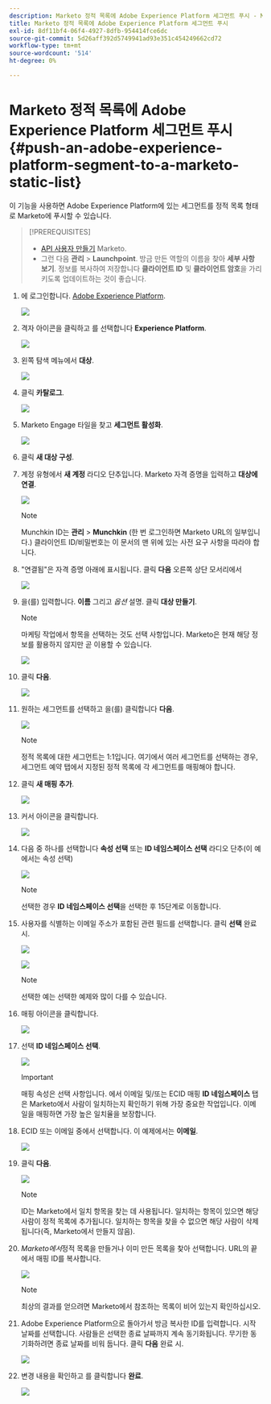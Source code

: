 ```yaml
---
description: Marketo 정적 목록에 Adobe Experience Platform 세그먼트 푸시 - Marketo 문서 - 제품 설명서
title: Marketo 정적 목록에 Adobe Experience Platform 세그먼트 푸시
exl-id: 8df11bf4-06f4-4927-8dfb-954414fce6dc
source-git-commit: 5d26aff392d5749941ad93e351c454249662cd72
workflow-type: tm+mt
source-wordcount: '514'
ht-degree: 0%

---
```


# Marketo 정적 목록에 Adobe Experience Platform 세그먼트 푸시 {#push-an-adobe-experience-platform-segment-to-a-marketo-static-list}

이 기능을 사용하면 Adobe Experience Platform에 있는 세그먼트를 정적 목록 형태로 Marketo에 푸시할 수 있습니다.

>[!PREREQUISITES]
>
>* [API 사용자 만들기](/help/marketo/product-docs/administration/users-and-roles/create-an-api-only-user.md) Marketo.
>* 그런 다음 **관리** > **Launchpoint**. 방금 만든 역할의 이름을 찾아 **세부 사항 보기**. 정보를 복사하여 저장합니다 **클라이언트 ID** 및 **클라이언트 암호**&#x200B;을 가리키도록 업데이트하는 것이 좋습니다.


1. 에 로그인합니다. [Adobe Experience Platform](https://experience.adobe.com/).

   ![](assets/push-an-adobe-experience-platform-segment-to-a-marketo-static-list-1.png)

1. 격자 아이콘을 클릭하고 를 선택합니다 **Experience Platform**.

   ![](assets/push-an-adobe-experience-platform-segment-to-a-marketo-static-list-2.png)

1. 왼쪽 탐색 메뉴에서 **대상**.

   ![](assets/push-an-adobe-experience-platform-segment-to-a-marketo-static-list-3.png)

1. 클릭 **카탈로그**.

   ![](assets/push-an-adobe-experience-platform-segment-to-a-marketo-static-list-4.png)

1. Marketo Engage 타일을 찾고 **세그먼트 활성화**.

   ![](assets/push-an-adobe-experience-platform-segment-to-a-marketo-static-list-5.png)

1. 클릭 **새 대상 구성**.


1. 계정 유형에서 **새 계정** 라디오 단추입니다. Marketo 자격 증명을 입력하고 **대상에 연결**.

   ![](assets/push-an-adobe-experience-platform-segment-to-a-marketo-static-list-6.png)

   >[!NOTE]
   >
   >Munchkin ID는 **관리** > **Munchkin** (한 번 로그인하면 Marketo URL의 일부입니다.) 클라이언트 ID/비밀번호는 이 문서의 맨 위에 있는 사전 요구 사항을 따라야 합니다.

1. &quot;연결됨&quot;은 자격 증명 아래에 표시됩니다. 클릭 **다음** 오른쪽 상단 모서리에서

   ![](assets/push-an-adobe-experience-platform-segment-to-a-marketo-static-list-7.png)

1. 을(를) 입력합니다. **이름** 그리고 _옵션_ 설명. 클릭 **대상 만들기**.

   >[!NOTE]
   >
   >마케팅 작업에서 항목을 선택하는 것도 선택 사항입니다. Marketo은 현재 해당 정보를 활용하지 않지만 곧 이용할 수 있습니다.

   ![](assets/push-an-adobe-experience-platform-segment-to-a-marketo-static-list-8.png)

1. 클릭 **다음**.

   ![](assets/push-an-adobe-experience-platform-segment-to-a-marketo-static-list-9.png)

1. 원하는 세그먼트를 선택하고 을(를) 클릭합니다 **다음**.

   ![](assets/push-an-adobe-experience-platform-segment-to-a-marketo-static-list-10.png)

   >[!NOTE]
   >
   >정적 목록에 대한 세그먼트는 1:1입니다. 여기에서 여러 세그먼트를 선택하는 경우, 세그먼트 예약 탭에서 지정된 정적 목록에 각 세그먼트를 매핑해야 합니다.

1. 클릭 **새 매핑 추가**.

   ![](assets/push-an-adobe-experience-platform-segment-to-a-marketo-static-list-11.png)

1. 커서 아이콘을 클릭합니다.

   ![](assets/push-an-adobe-experience-platform-segment-to-a-marketo-static-list-12.png)

1. 다음 중 하나를 선택합니다 **속성 선택** 또는 **ID 네임스페이스 선택** 라디오 단추(이 예에서는 속성 선택)

   ![](assets/push-an-adobe-experience-platform-segment-to-a-marketo-static-list-13.png)

   >[!NOTE]
   >
   >선택한 경우 **ID 네임스페이스 선택**&#x200B;을 선택한 후 15단계로 이동합니다.

1. 사용자를 식별하는 이메일 주소가 포함된 관련 필드를 선택합니다. 클릭 **선택** 완료 시.

   ![](assets/push-an-adobe-experience-platform-segment-to-a-marketo-static-list-14.png)

   ![](assets/push-an-adobe-experience-platform-segment-to-a-marketo-static-list-15.png)

   >[!NOTE]
   >
   >선택한 예는 선택한 예제와 많이 다를 수 있습니다.

1. 매핑 아이콘을 클릭합니다.

   ![](assets/push-an-adobe-experience-platform-segment-to-a-marketo-static-list-16.png)

1. 선택 **ID 네임스페이스 선택**.

   ![](assets/push-an-adobe-experience-platform-segment-to-a-marketo-static-list-17.png)

   >[!IMPORTANT]
   >
   >매핑 속성은 선택 사항입니다. 에서 이메일 및/또는 ECID 매핑 **ID 네임스페이스** 탭은 Marketo에서 사람이 일치하는지 확인하기 위해 가장 중요한 작업입니다. 이메일을 매핑하면 가장 높은 일치율을 보장합니다.

1. ECID 또는 이메일 중에서 선택합니다. 이 예제에서는 **이메일**.

   ![](assets/push-an-adobe-experience-platform-segment-to-a-marketo-static-list-18.png)

1. 클릭 **다음**.

   ![](assets/push-an-adobe-experience-platform-segment-to-a-marketo-static-list-19.png)

   >[!NOTE]
   >
   >ID는 Marketo에서 일치 항목을 찾는 데 사용됩니다. 일치하는 항목이 있으면 해당 사람이 정적 목록에 추가됩니다. 일치하는 항목을 찾을 수 없으면 해당 사람이 삭제됩니다(즉, Marketo에서 만들지 않음).

1. _Marketo에서_&#x200B;정적 목록을 만들거나 이미 만든 목록을 찾아 선택합니다. URL의 끝에서 매핑 ID를 복사합니다.

   ![](assets/push-an-adobe-experience-platform-segment-to-a-marketo-static-list-20.png)

   >[!NOTE]
   >
   >최상의 결과를 얻으려면 Marketo에서 참조하는 목록이 비어 있는지 확인하십시오.

1. Adobe Experience Platform으로 돌아가서 방금 복사한 ID를 입력합니다. 시작 날짜를 선택합니다. 사람들은 선택한 종료 날짜까지 계속 동기화됩니다. 무기한 동기화하려면 종료 날짜를 비워 둡니다. 클릭 **다음** 완료 시.

   ![](assets/push-an-adobe-experience-platform-segment-to-a-marketo-static-list-21.png)

1. 변경 내용을 확인하고 를 클릭합니다 **완료**.

   ![](assets/push-an-adobe-experience-platform-segment-to-a-marketo-static-list-22.png)
